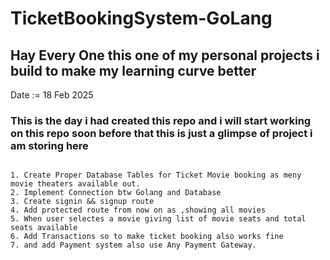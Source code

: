 # TicketBookingSystem-GoLang


## Hay Every One this one of my personal projects i build to make my learning curve better

Date := 18 Feb 2025

### This is the day i had created this repo and i will start working on this repo soon before that this is just a glimpse of project i am storing here


```

1. Create Proper Database Tables for Ticket Movie booking as meny movie theaters available out.
2. Implement Connection btw Golang and Database
3. Create signin && signup route
4. Add protected route from now on as ,showing all movies
5. When user selectes a movie giving list of movie seats and total seats available
6. Add Transactions so to make ticket booking also works fine
7. and add Payment system also use Any Payment Gateway.

```
